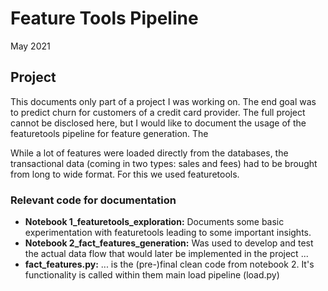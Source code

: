 # Feature Tools Pipeline

May 2021

## Project

This documents only part of a project I was working on. The end goal was to predict churn for customers of a credit card provider. The full project cannot be disclosed here, but I would like to document the usage of the featuretools pipeline for feature generation. The

While a lot of features were loaded directly from the databases, the transactional data (coming in two types: sales and fees) had to be brought from long to wide format. For this we used  featuretools.

### Relevant code for documentation

- **Notebook 1_featuretools_exploration:** Documents some basic experimentation with featuretools leading to some important insights.
- **Notebook 2_fact_features_generation:** Was used to develop and test the actual data flow that would later be implemented in the project ...
- **fact_features.py:** ... is the (pre-)final clean code from notebook 2. It's functionality is called within them main load pipeline (load.py)
